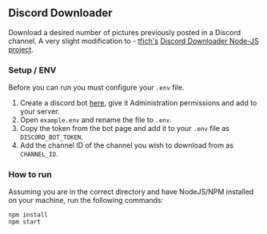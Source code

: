 ## Discord Downloader

Download a desired number of pictures previously posted in a Discord channel.
A very slight modification to - [tfich's](https://github.com/tfich) [Discord Downloader Node-JS project](https://github.com/tfich/discord-downloader).

### Setup / ENV
Before you can run you must configure your `.env` file.
1. Create a discord bot [here](https://discordapp.com/developers/applications/), give it Administration permissions and add to your server.
2. Open `example.env` and rename the file to `.env`.
3. Copy the token from the bot page and add it to your `.env` file as `DISCORD_BOT_TOKEN`.
4. Add the channel ID of the channel you wish to download from as `CHANNEL_ID`.

### How to run
Assuming you are in the correct directory and have NodeJS/NPM installed on your machine, run the following commands:
```
npm install
npm start
```